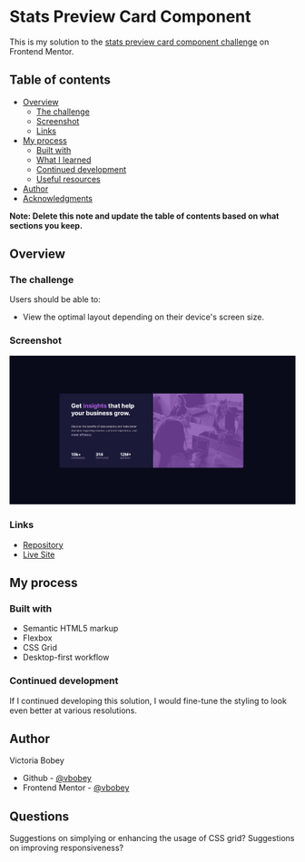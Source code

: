 # Stats Preview Card Component

This is my solution to the [stats preview card component challenge](https://www.frontendmentor.io/challenges/stats-preview-card-component-8JqbgoU62) on Frontend Mentor.

## Table of contents

- [Overview](#overview)
  - [The challenge](#the-challenge)
  - [Screenshot](#screenshot)
  - [Links](#links)
- [My process](#my-process)
  - [Built with](#built-with)
  - [What I learned](#what-i-learned)
  - [Continued development](#continued-development)
  - [Useful resources](#useful-resources)
- [Author](#author)
- [Acknowledgments](#acknowledgments)

**Note: Delete this note and update the table of contents based on what sections you keep.**

## Overview

### The challenge

Users should be able to:

- View the optimal layout depending on their device's screen size.

### Screenshot

![Screenshot of the stats preview card component solution](./screenshot.png)

### Links

- [Repository](https://github.com/vbobey/stats-preview-card-component-main)
- [Live Site](https://vbobey.github.io/stats-preview-card-component-main/)

## My process

### Built with

- Semantic HTML5 markup
- Flexbox
- CSS Grid
- Desktop-first workflow

### Continued development

If I continued developing this solution, I would fine-tune the styling to look even better at various resolutions.

## Author
Victoria Bobey

- Github - [@vbobey](https://github.com/vbobey)
- Frontend Mentor - [@vbobey](https://www.frontendmentor.io/profile/vbobey)

## Questions
Suggestions on simplying or enhancing the usage of CSS grid?
Suggestions on improving responsiveness?
